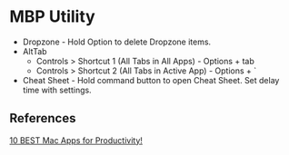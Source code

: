 # MBP Utility

- Dropzone - Hold Option to delete Dropzone items.
- AltTab
  - Controls > Shortcut 1 (All Tabs in All Apps) - Options + tab
  - Controls > Shortcut 2 (All Tabs in Active App) - Options + `
- Cheat Sheet - Hold command button to open Cheat Sheet. Set delay time with settings.

## References

[10 BEST Mac Apps for Productivity!](https://www.youtube.com/watch?v=-xXc7qeiC8I&t=215s)
